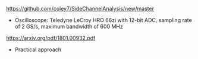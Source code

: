 https://github.com/coley7/SideChannelAnalysis/new/master
- Oscilloscope: Teledyne  LeCroy  HRO  66zi with 12-bit  ADC, sampling rate of 2 GS/s, maximum bandwidth of 600 MHz

https://arxiv.org/pdf/1801.00932.pdf
- Practical approach
